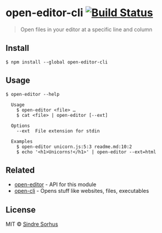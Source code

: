 # open-editor-cli [![Build Status](https://travis-ci.org/sindresorhus/open-editor-cli.svg?branch=master)](https://travis-ci.org/sindresorhus/open-editor-cli)

> Open files in your editor at a specific line and column


## Install

```
$ npm install --global open-editor-cli
```


## Usage

```
$ open-editor --help

  Usage
    $ open-editor <file> …
    $ cat <file> | open-editor [--ext]

  Options
    --ext  File extension for stdin

  Examples
    $ open-editor unicorn.js:5:3 readme.md:10:2
    $ echo '<h1>Unicorns!</h1>' | open-editor --ext=html
```


## Related

- [open-editor](https://github.com/sindresorhus/open-editor) - API for this module
- [open-cli](https://github.com/sindresorhus/open-cli) - Opens stuff like websites, files, executables


## License

MIT © [Sindre Sorhus](https://sindresorhus.com)
